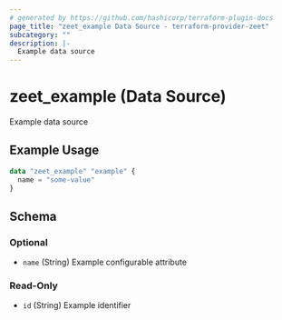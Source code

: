 ```yaml
---
# generated by https://github.com/hashicorp/terraform-plugin-docs
page_title: "zeet_example Data Source - terraform-provider-zeet"
subcategory: ""
description: |-
  Example data source
---
```


# zeet_example (Data Source)

Example data source

## Example Usage

```terraform
data "zeet_example" "example" {
  name = "some-value"
}
```

<!-- schema generated by tfplugindocs -->
## Schema

### Optional

- `name` (String) Example configurable attribute

### Read-Only

- `id` (String) Example identifier
